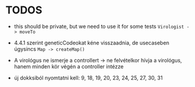 # TODOS

- this should be private, but we need to use it for some tests `Virologist -> moveTo`

- 4.4.1 szerint geneticCodeokat kéne visszaadnia, de usecaseben úgysincs `Map -> createMap()`
- A virológus ne ismerje a controllert -> ne felvételkor hívja a virológus, hanem minden kör végén a controller intézze
- új dokksiból nyomtatni kell: 9, 18, 19, 20, 23, 24, 25, 27, 30, 31